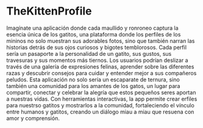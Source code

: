 # TheKittenProfile
Imagínate una aplicación donde cada maullido y ronroneo captura la esencia única de los gatitos, una plataforma donde los perfiles de los mininos no solo muestran sus adorables fotos, sino que también narran las historias detrás de sus ojos curiosos y bigotes temblorosos. Cada perfil sería un pasaporte a la personalidad de un gatito, sus gustos, sus travesuras y sus momentos más tiernos. Los usuarios podrían deslizar a través de una galería de expresiones felinas, aprender sobre las diferentes razas y descubrir consejos para cuidar y entender mejor a sus compañeros peludos. Esta aplicación no solo sería un escaparate de ternura, sino también una comunidad para los amantes de los gatos, un lugar para compartir, conectar y celebrar la alegría que estos pequeños seres aportan a nuestras vidas. Con herramientas interactivas, la app permite crear erfiles para nuestrso gatitos y mostrarlos a la comunidad, fortaleciendo el vínculo entre humanos y gatitos, creando un diálogo miau a miau que resuena con amor y comprensión.